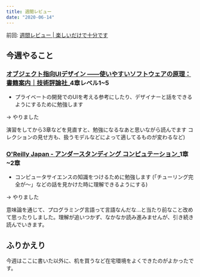 ```yaml
---
title: 週間レビュー
date: "2020-06-14"
---
```


前回: [週間レビュー | 楽しいだけで十分です](https://yinm.info/20200607/)

## 今週やること

### [オブジェクト指向UIデザイン ――使いやすいソフトウェアの原理：書籍案内｜技術評論社](https://gihyo.jp/book/2020/978-4-297-11351-3)_4章レベル1~5
- プライベートの開発でのUIを考える参考にしたり、デザイナーと話をできるようにするために勉強します

-> やりました

演習をしてから3章などを見直すと、勉強になるなあと思いながら読んでます コレクションの見せ方も、扱うモデルなどによって適してるものが変わるなど)

### [O'Reilly Japan - アンダースタンディング コンピュテーション](https://www.oreilly.co.jp/books/9784873116976/)_1章~2章
- コンピュータサイエンスの知識をつけるために勉強します (「チューリング完全が〜」などの話を見かけた時に理解できるようにする)

-> やりました

意味論を通じて、プログラミング言語って言語なんだな...と当たり前なこと改めて思ったりしました。理解が追いつかず、なかなか読み進みませんが、引き続き読んでいきます。

## ふりかえり
今週はここに書いた以外に、机を買うなど在宅環境をよくできたのがよかったです。
